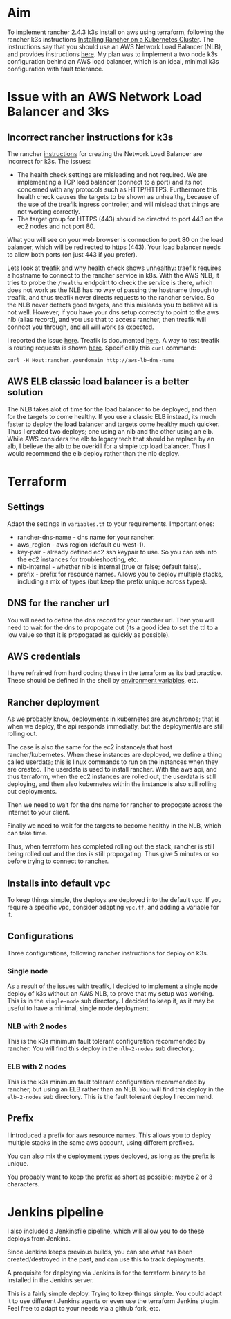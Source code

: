 # Aim

To implement rancher 2.4.3 k3s install on aws using terraform, following the rancher k3s instructions [Installing Rancher on a Kubernetes Cluster](https://rancher.com/docs/rancher/v2.x/en/installation/k8s-install/). The instructions say that you should use an AWS Network Load Balancer (NLB), and provides instructions [here](https://rancher.com/docs/rancher/v2.x/en/installation/options/nlb/). My plan was to implement a two node k3s configuration behind an AWS load balancer, which is an ideal, minimal k3s configuration with fault tolerance.

# Issue with an AWS Network Load Balancer and 3ks

## Incorrect rancher instructions for k3s
 
The rancher [instructions](https://rancher.com/docs/rancher/v2.x/en/installation/options/nlb/) for creating the Network Load Balancer are incorrect for k3s. The issues:

* The health check settings are misleading and not required. We are implementing a TCP load balancer (connect to a port) and its not concerned with any protocols such as HTTP/HTTPS. Furthermore this health check causes the targets to be shown as unhealthy, because of the use of the treafik ingress controller, and will mislead that things are not working correctly.
* The target group for HTTPS (443) should be directed to port 443 on the ec2 nodes and not port 80.

What you will see on your web browser is connection to port 80 on the load balancer, which will be redirected to https (443). Your load balancer needs to allow both ports (on just 443 if you prefer).

Lets look at treafik and why health check shows unhealthy: traefik requires a hostname to connect to the rancher service in k8s. With the AWS NLB, it tries to probe the `/healthz` endpoint to check the service is there, which does not work as the NLB has no way of passing the hostname through to treafik, and thus treafik never directs requests to the rancher service. So the NLB never detects good targets, and this misleads you to believe all is not well. However, if you have your dns setup correctly to point to the aws nlb (alias record), and you use that to access rancher, then treafik will connect you through, and all will work as expected.

I reported the issue [here](https://github.com/rancher/rancher/issues/26977). Treafik is documented [here](https://docs.traefik.io/). A way to test treafik is routing requests is shown [here](https://docs.traefik.io/getting-started/quick-start/). Specifically this `curl` command:

```
curl -H Host:rancher.yourdomain http://aws-lb-dns-name
```

## AWS ELB classic load balancer is a better solution

The NLB takes alot of time for the load balancer to be deployed, and then for the targets to come healthy. If you use a classic ELB instead, its much faster to deploy the load balancer and targets come healthy much quicker. Thus I created two deploys; one using an nlb and the other using an elb. While AWS considers the elb to legacy tech that should be replace by an alb, I believe the alb to be overkill for a simple tcp load balancer. Thus I would recommend the elb deploy rather than the nlb deploy.

# Terraform

## Settings

Adapt the settings in `variables.tf` to your requirements. Important ones:

* rancher-dns-name - dns name for your rancher.
* aws_region - aws region (default eu-west-1).
* key-pair - already defined ec2 ssh keypair to use. So you can ssh into the ec2 instances for troubleshooting, etc.
* nlb-internal - whether nlb is internal (true or false; default false).
* prefix - prefix for resource names. Allows you to deploy multiple stacks, including a mix of types (but keep the prefix unique across types).

## DNS for the rancher url

You will need to define the dns record for your rancher url. Then you will need to wait for the dns to propogate out (its a good idea to set the ttl to a low value so that it is propogated as quickly as possible).

## AWS credentials

I have refrained from hard coding these in the terraform as its bad practice. These should be defined in the shell by [environment variables](https://docs.aws.amazon.com/cli/latest/userguide/cli-configure-envvars.html), etc.

## Rancher deployment

As we probably know, deployments in kubernetes are asynchronos; that is when we deploy, the api responds immediatly, but the deployment/s are still rolling out.

The case is also the same for the ec2 instance/s that host rancher/kubernetes. When these instances are deployed, we define a thing called userdata; this is linux commands to run on the instances when they are created. The userdata is used to install rancher. With the aws api, and thus terraform, when the ec2 instances are rolled out, the userdata is still deploying, and then also kubernetes within the instance is also still rolling out deployments.

Then we need to wait for the dns name for rancher to propogate across the internet to your client.

Finally we need to wait for the targets to become healthy in the NLB, which can take time.

Thus, when terraform has completed rolling out the stack, rancher is still being rolled out and the dns is still propogating. Thus give 5 minutes or so before trying to connect to rancher.

## Installs into default vpc

To keep things simple, the deploys are deployed into the default vpc. If you require a specific vpc, consider adapting `vpc.tf`, and adding a variable for it.

## Configurations

Three configurations, following rancher instructions for deploy on k3s.

### Single node

As a result of the issues with treafik, I decided to implement a single node deploy of k3s without an AWS NLB, to prove that my setup was working. This is in the `single-node` sub directory. I decided to keep it, as it may be useful to have a minimal, single node deployment.

### NLB with 2 nodes

This is the k3s minimum fault tolerant configuration recommended by rancher. You will find this deploy in the `nlb-2-nodes` sub directory.

### ELB with 2 nodes

This is the k3s minimum fault tolerant configuration recommended by rancher, but using an ELB rather than an NLB. You will find this deploy in the `elb-2-nodes` sub directory. This is the fault tolerant deploy I recommend.

## Prefix

I introduced a prefix for aws resource names. This allows you to deploy multiple stacks in the same aws account, using different prefixes. 

You can also mix the deployment types deployed, as long as the prefix is unique.

You probably want to keep the prefix as short as possible; maybe 2 or 3 characters.

# Jenkins pipeline

I also included a Jenkinsfile pipeline, which will allow you to do these deploys from Jenkins. 

Since Jenkins keeps previous builds, you can see what has been created/destroyed in the past, and can use this to track deployments.

A prequisite for deploying via Jenkins is for the terraform binary to be installed in the Jenkins server. 

This is a fairly simple deploy. Trying to keep things simple. You could adapt it to use different Jenkins agents or even use the terraform Jenkins plugin. Feel free to adapt to your needs via a github fork, etc.